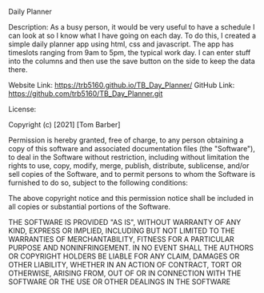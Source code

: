 Daily Planner

Description:  As a busy person, it would be very useful to have a schedule I can look at so I know
what I have going on each day.  To do this, I created a simple daily planner app using html, css and javascript.  The app has timeslots ranging from 9am to 5pm, the typical work day.  I can enter
stuff into the columns and then use the save button on the side to keep the data there.  


Website Link: https://trb5160.github.io/TB_Day_Planner/
GitHub Link: https://github.com/trb5160/TB_Day_Planner.git

License:

Copyright (c) [2021] [Tom Barber]

Permission is hereby granted, free of charge, to any person obtaining a copy of this software and associated documentation files (the "Software"), to deal in the Software without restriction, including without limitation the rights to use, copy, modify, merge, publish, distribute, sublicense, and/or sell copies of the Software, and to permit persons to whom the Software is furnished to do so, subject to the following conditions:

The above copyright notice and this permission notice shall be included in all copies or substantial portions of the Software.

THE SOFTWARE IS PROVIDED "AS IS", WITHOUT WARRANTY OF ANY KIND, EXPRESS OR IMPLIED, INCLUDING BUT NOT LIMITED TO THE WARRANTIES OF MERCHANTABILITY, FITNESS FOR A PARTICULAR PURPOSE AND NONINFRINGEMENT. IN NO EVENT SHALL THE AUTHORS OR COPYRIGHT HOLDERS BE LIABLE FOR ANY CLAIM, DAMAGES OR OTHER LIABILITY, WHETHER IN AN ACTION OF CONTRACT, TORT OR OTHERWISE, ARISING FROM, OUT OF OR IN CONNECTION WITH THE SOFTWARE OR THE USE OR OTHER DEALINGS IN THE SOFTWARE